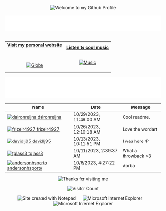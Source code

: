 <!-- "Hero" Header -->
<div align="center">
  <img src="https://github.com/BrunnerLivio/brunnerlivio/blob/master/images/welcome.png?raw=true" style="max-width: 100%;" alt="Welcome to my Github Profile" />
  <br />
  <br />
  <img height="50" alt="My Name is Livio and I like Node.js" src="images/personal_note.svg" />
  <br />
  <br />

</div>

<!-- Social -->
<table width="100%" align="center">
<tr>
<td align="center">
<a href="https://brunnerliv.io">
<strong>Visit my personal website </strong>
<br />
<br />
<br />

<p>

<img alt="Globe" height="80" src="images/globe.gif">
</a>
</p>

</td>


<td align="center">
<a href="https://www.youtube.com/watch?v=3YxaaGgTQYM&ab_channel=EvanescenceVEVO">
<strong>Listen to cool music</strong>
<br />
<br />


<p>
<img height="100" alt="Music" src="images/music.gif"> 
</a>
</p>

</td>
</tr>
</table>

<div align="center">
<a href="https://github.com/BrunnerLivio/brunnerlivio/issues/62#issuecomment-new"><img src="images/guestbook.svg"></a> 
</div>

<!-- Guestbook -->
| Name | Date | Message |
|---|---|---|
| <a href="https://github.com/daironreijna"><img width="24" src="https://avatars.githubusercontent.com/u/140647099?s=24&v=4" alt="daironreijna" /> daironreijna</a> |10/29/2023, 11:49:00 AM|Cool readme.|
| <a href="https://github.com/frizelr4927"><img width="24" src="https://avatars.githubusercontent.com/u/83999221?s=24&u=382a03b535e888a5e8d88de1e783bf805cff465a&v=4" alt="frizelr4927" /> frizelr4927</a> |10/26/2023, 12:10:18 AM|Love the wordart|
| <a href="https://github.com/davidlj95"><img width="24" src="https://avatars.githubusercontent.com/u/8050648?s=24&u=a4325f7cd0d1ada4bcb6cc5f3f6b0c16e04ce53a&v=4" alt="davidlj95" /> davidlj95</a> |10/13/2023, 10:11:51 PM|I was here :P|
| <a href="https://github.com/tglass3"><img width="24" src="https://avatars.githubusercontent.com/u/120339411?s=24&u=1331e84f20bd8bdf8e16e7266050040890ceb43c&v=4" alt="tglass3" /> tglass3</a> |10/11/2023, 2:39:37 AM|What a throwback <3|
| <a href="https://github.com/andersonhsporto"><img width="24" src="https://avatars.githubusercontent.com/u/47704550?s=24&u=400f5fc1b3a66842e1a321aade85c22d64fbebe1&v=4" alt="andersonhsporto" /> andersonhsporto</a> |10/6/2023, 4:27:22 PM|Aorba|
<!-- /Guestbook -->

<!-- Footer -->

<div align="center">

<img height="120" alt="Thanks for visiting me" width="100%" src="https://raw.githubusercontent.com/BrunnerLivio/brunnerlivio/master/images/marquee.svg" />
<br />

![Visitor Count](https://profile-counter.glitch.me/brunnerlivio/count.svg)


<img src="https://raw.githubusercontent.com/BrunnerLivio/brunnerlivio/master/images/notepad.gif" alt="Site created with Notepad" height="30" />
<!-- "margin-right: whatever;" -->
<span>&nbsp;&nbsp;&nbsp;&nbsp;</span>  
<img src="https://raw.githubusercontent.com/BrunnerLivio/brunnerlivio/master/images/ie_logo.gif" alt="Microsoft Internet Explorer" />
<span>&nbsp;&nbsp;&nbsp;&nbsp;</span>  
<img src="https://raw.githubusercontent.com/BrunnerLivio/brunnerlivio/master/images/noframes.gif" alt="Microsoft Internet Explorer" />

</div>
